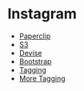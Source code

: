 Instagram
========

* [Paperclip](https://github.com/makersacademy/Walkthroughs/blob/master/paperclip.md)
* [S3](https://github.com/makersacademy/Walkthroughs/blob/master/S3.md)
* [Devise](https://github.com/makersacademy/Walkthroughs/blob/master/devise.md)
* [Bootstrap](https://github.com/makersacademy/Walkthroughs/blob/master/bootstrap.md)
* [Tagging](https://github.com/makersacademy/Walkthroughs/blob/master/tags.md)
* [More Tagging](https://github.com/makersacademy/Walkthroughs/blob/master/more_tags.md)
